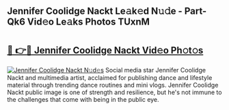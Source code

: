 ## Jennifer Coolidge Nackt Le𝚊k𝚎d N𝚞𝚍e - Part-Qk6 Vid𝚎o Le𝚊ks Photos TUxnM

# <h2><a href="http://fb3hbeo.evod.top/?m=Jennifer+Coolidge+Nackt">🔗 👉🔴 Jennifer Coolidge Nackt Vid𝚎o Ph𝚘t𝚘s</a></h2>

[![Jennifer Coolidge Nackt N𝚞d𝚎s](https://i.imgur.com/8V9OHl7.gif)](http://fb3hbeo.evod.top/?m=Jennifer+Coolidge+Nackt)
Social media star Jennifer Coolidge Nackt and multimedia artist, acclaimed for publishing dance and lifestyle material through trending dance routines and mini vlogs. Jennifer Coolidge Nackt public image is one of strength and resilience, but he's not immune to the challenges that come with being in the public eye. 

